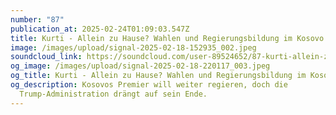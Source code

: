 ```yaml
---
number: "87"
publication_at: 2025-02-24T01:09:03.547Z
title: Kurti - Allein zu Hause? Wahlen und Regierungsbildung im Kosovo
image: /images/upload/signal-2025-02-18-152935_002.jpeg
soundcloud_link: https://soundcloud.com/user-89524652/87-kurti-allein-zu-hause-wahlen-und-regierungsbildung-im-kosovo
og_image: /images/upload/signal-2025-02-18-220117_003.jpeg
og_title: Kurti - Allein zu Hause? Wahlen und Regierungsbildung im Kosovo
og_description: Kosovos Premier will weiter regieren, doch die
  Trump-Administration drängt auf sein Ende.
---
```

